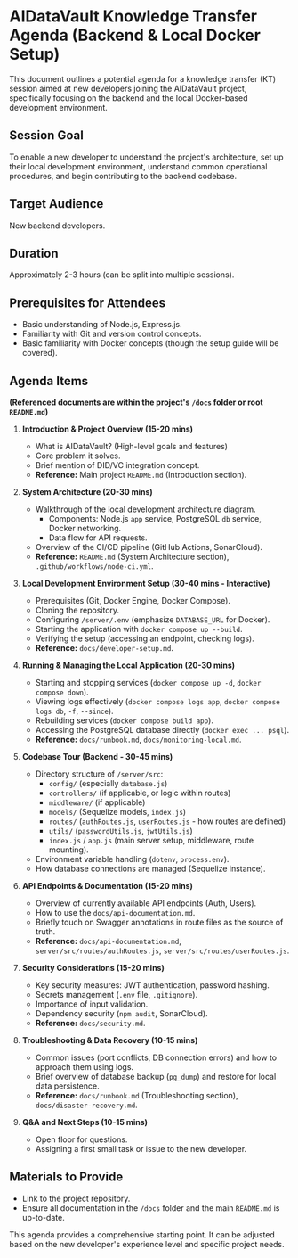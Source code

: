 # AIDataVault Knowledge Transfer Agenda (Backend & Local Docker Setup)

This document outlines a potential agenda for a knowledge transfer (KT) session aimed at new developers joining the AIDataVault project, specifically focusing on the backend and the local Docker-based development environment.

## Session Goal
To enable a new developer to understand the project's architecture, set up their local development environment, understand common operational procedures, and begin contributing to the backend codebase.

## Target Audience
New backend developers.

## Duration
Approximately 2-3 hours (can be split into multiple sessions).

## Prerequisites for Attendees
-   Basic understanding of Node.js, Express.js.
-   Familiarity with Git and version control concepts.
-   Basic familiarity with Docker concepts (though the setup guide will be covered).

## Agenda Items

**(Referenced documents are within the project's `/docs` folder or root `README.md`)**

1.  **Introduction & Project Overview (15-20 mins)**
    *   What is AIDataVault? (High-level goals and features)
    *   Core problem it solves.
    *   Brief mention of DID/VC integration concept.
    *   **Reference:** Main project `README.md` (Introduction section).

2.  **System Architecture (20-30 mins)**
    *   Walkthrough of the local development architecture diagram.
        *   Components: Node.js `app` service, PostgreSQL `db` service, Docker networking.
        *   Data flow for API requests.
    *   Overview of the CI/CD pipeline (GitHub Actions, SonarCloud).
    *   **Reference:** `README.md` (System Architecture section), `.github/workflows/node-ci.yml`.

3.  **Local Development Environment Setup (30-40 mins - Interactive)**
    *   Prerequisites (Git, Docker Engine, Docker Compose).
    *   Cloning the repository.
    *   Configuring `/server/.env` (emphasize `DATABASE_URL` for Docker).
    *   Starting the application with `docker compose up --build`.
    *   Verifying the setup (accessing an endpoint, checking logs).
    *   **Reference:** `docs/developer-setup.md`.

4.  **Running & Managing the Local Application (20-30 mins)**
    *   Starting and stopping services (`docker compose up -d`, `docker compose down`).
    *   Viewing logs effectively (`docker compose logs app`, `docker compose logs db`, `-f`, `--since`).
    *   Rebuilding services (`docker compose build app`).
    *   Accessing the PostgreSQL database directly (`docker exec ... psql`).
    *   **Reference:** `docs/runbook.md`, `docs/monitoring-local.md`.

5.  **Codebase Tour (Backend - 30-45 mins)**
    *   Directory structure of `/server/src`:
        *   `config/` (especially `database.js`)
        *   `controllers/` (if applicable, or logic within routes)
        *   `middleware/` (if applicable)
        *   `models/` (Sequelize models, `index.js`)
        *   `routes/` (`authRoutes.js`, `userRoutes.js` - how routes are defined)
        *   `utils/` (`passwordUtils.js`, `jwtUtils.js`)
        *   `index.js` / `app.js` (main server setup, middleware, route mounting).
    *   Environment variable handling (`dotenv`, `process.env`).
    *   How database connections are managed (Sequelize instance).

6.  **API Endpoints & Documentation (15-20 mins)**
    *   Overview of currently available API endpoints (Auth, Users).
    *   How to use the `docs/api-documentation.md`.
    *   Briefly touch on Swagger annotations in route files as the source of truth.
    *   **Reference:** `docs/api-documentation.md`, `server/src/routes/authRoutes.js`, `server/src/routes/userRoutes.js`.

7.  **Security Considerations (15-20 mins)**
    *   Key security measures: JWT authentication, password hashing.
    *   Secrets management (`.env` file, `.gitignore`).
    *   Importance of input validation.
    *   Dependency security (`npm audit`, SonarCloud).
    *   **Reference:** `docs/security.md`.

8.  **Troubleshooting & Data Recovery (10-15 mins)**
    *   Common issues (port conflicts, DB connection errors) and how to approach them using logs.
    *   Brief overview of database backup (`pg_dump`) and restore for local data persistence.
    *   **Reference:** `docs/runbook.md` (Troubleshooting section), `docs/disaster-recovery.md`.

9.  **Q&A and Next Steps (10-15 mins)**
    *   Open floor for questions.
    *   Assigning a first small task or issue to the new developer.

## Materials to Provide
-   Link to the project repository.
-   Ensure all documentation in the `/docs` folder and the main `README.md` is up-to-date.

This agenda provides a comprehensive starting point. It can be adjusted based on the new developer's experience level and specific project needs.
